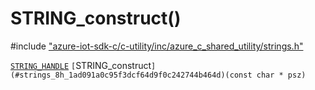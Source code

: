 # STRING_construct()

\#include ["azure-iot-sdk-c/c-utility/inc/azure_c_shared_utility/strings.h"](../iot-c-ref-strings-h.md)  

[`STRING_HANDLE`](#strings__types_8h_1a38c89d91aecbdc355555337b6eb88dbf) `[`STRING_construct`](#strings_8h_1ad091a0c95f3dcf64d9f0c242744b464d)(const char * psz)`

